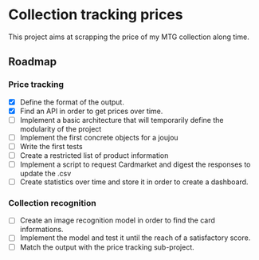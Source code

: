 # Collection tracking prices

This project aims at scrapping the price of my MTG collection along time.

## Roadmap

### Price tracking

- [x] Define the format of the output.
- [x] Find an API in order to get prices over time.
- [ ] Implement a basic architecture that will temporarily define the modularity of the project
- [ ] Implement the first concrete objects for a joujou
- [ ] Write the first tests
- [ ] Create a restricted list of product information
- [ ] Implement a script to request Cardmarket and digest the responses to update the .csv
- [ ] Create statistics over time and store it in order to create a dashboard.

### Collection recognition

- [ ] Create an image recognition model in order to find the card informations.
- [ ] Implement the model and test it until the reach of a satisfactory score.
- [ ] Match the output with the price tracking sub-project.